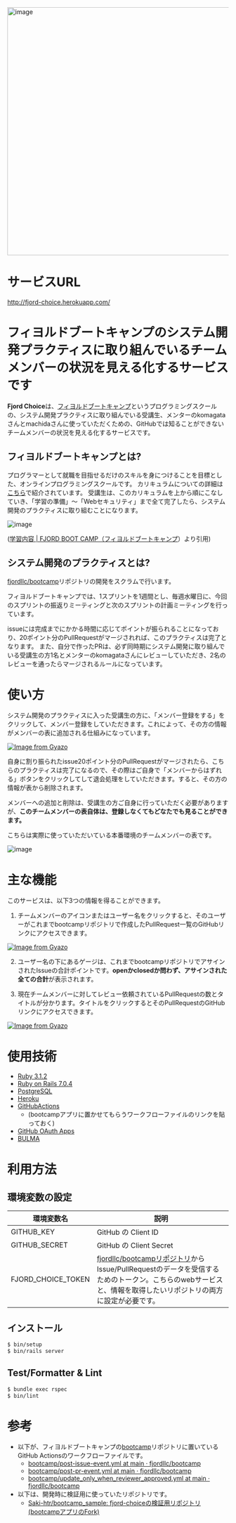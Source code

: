 <img width="565" alt="image" src="https://user-images.githubusercontent.com/58052292/197517347-a9c8eafe-6b32-4bc3-a234-20d2ebc2a267.png">


# サービスURL

http://fjord-choice.herokuapp.com/


# フィヨルドブートキャンプのシステム開発プラクティスに取り組んでいるチームメンバーの状況を見える化するサービスです

**Fjord Choice**は、[フィヨルドブートキャンプ](https://bootcamp.fjord.jp/welcome)というプログラミングスクールの、システム開発プラクティスに取り組んでいる受講生、メンターのkomagataさんとmachidaさんに使っていただくための、GitHubでは知ることができないチームメンバーの状況を見える化するサービスです。

## フィヨルドブートキャンプとは?
プログラマーとして就職を目指せるだけのスキルを身につけることを目標とした、オンラインプログラミングスクールです。
カリキュラムについての詳細は[こちら](https://bootcamp.fjord.jp/practices)で紹介されています。
受講生は、このカリキュラムを上から順にこなしていき、「学習の準備」〜「Webセキュリティ」まで全て完了したら、システム開発のプラクティスに取り組むことになります。

![image](https://user-images.githubusercontent.com/58052292/197517947-5ff76921-35fc-42df-97fe-509fa5fe285a.png)

([学習内容 | FJORD BOOT CAMP（フィヨルドブートキャンプ](https://bootcamp.fjord.jp/practices)）より引用)

## システム開発のプラクティスとは?

[fjordllc/bootcamp](https://github.com/fjordllc/bootcamp)リポジトリの開発をスクラムで行います。

フィヨルドブートキャンプでは、1スプリントを1週間とし、毎週水曜日に、今回のスプリントの振返りミーティングと次のスプリントの計画ミーティングを行っています。

issueには完成までにかかる時間に応じてポイントが振られることになっており、20ポイント分のPullRequestがマージされれば、このプラクティスは完了となります。
また、自分で作ったPRは、必ず同時期にシステム開発に取り組んでいる受講生の方1名とメンターのkomagataさんにレビューしていただき、2名のレビューを通ったらマージされるルールになっています。

# 使い方
システム開発のプラクティスに入った受講生の方に、「メンバー登録をする」をクリックして、メンバー登録をしていただきます。これによって、その方の情報がメンバーの表に追加される仕組みになっています。

[![Image from Gyazo](https://i.gyazo.com/36665e21844324f22996561f176b3852.gif)](https://gyazo.com/36665e21844324f22996561f176b3852)

自身に割り振られたissue20ポイント分のPullRequestがマージされたら、こちらのプラクティスは完了になるので、その際はご自身で「メンバーからはずれる」ボタンをクリックしてして退会処理をしていただきます。すると、その方の情報が表から削除されます。


メンバーへの追加と削除は、受講生の方ご自身に行っていただく必要がありますが、**このチームメンバーの表自体は、登録しなくてもどなたでも見ることができます。**


こちらは実際に使っていただいている本番環境のチームメンバーの表です。

![image](https://user-images.githubusercontent.com/58052292/202327994-0f4dc8a1-4bb9-41b3-9d5c-615ec9a769bf.png)

# 主な機能

このサービスは、以下3つの情報を得ることができます。

1. チームメンバーのアイコンまたはユーザー名をクリックすると、そのユーザーがこれまでbootcampリポジトリで作成したPullRequest一覧のGitHubリンクにアクセスできます。


[![Image from Gyazo](https://i.gyazo.com/0209d248ce4fdd463a2cdd5e27f54889.gif)](https://gyazo.com/0209d248ce4fdd463a2cdd5e27f54889)

2. ユーザー名の下にあるゲージは、これまでbootcampリポジトリでアサインされたIssueの合計ポイントです。**openかclosedか問わず、アサインされた全ての合計**が表示されます。


3. 現在チームメンバーに対してレビュー依頼されているPullRequestの数とタイトルが分かります。タイトルをクリックするとそのPullRequestのGitHubリンクにアクセスできます。

[![Image from Gyazo](https://i.gyazo.com/461a2b293e4f6bc03b09cac84a72f8cc.gif)](https://gyazo.com/461a2b293e4f6bc03b09cac84a72f8cc)


# 使用技術
- [Ruby 3.1.2](https://www.ruby-lang.org/ja/)
- [Ruby on Rails 7.0.4](https://rubyonrails.org/)
- [PostgreSQL](https://www.postgresql.org/)
- [Heroku](https://jp.heroku.com/home)
- [GitHubActions](https://docs.github.com/ja/actions)
  - (bootcampアプリに置かせてもらうワークフローファイルのリンクを貼っておく)
- [GitHub OAuth Apps](https://docs.github.com/ja/developers/apps/getting-started-with-apps/about-apps#oauth-apps-%E3%81%AB%E3%81%A4%E3%81%84%E3%81%A6)
- [BULMA](https://bulma.io/)


# 利用方法
## 環境変数の設定

|  環境変数名  |  説明  |
| ---- | ---- |
|  GITHUB_KEY  | GitHub の Client ID|
|  GITHUB_SECRET  | GitHub の Client Secret|
|FJORD_CHOICE_TOKEN| [fjordllc/bootcampリポジトリ](https://github.com/fjordllc/bootcamp)からIssue/PullRequestのデータを受信するためのトークン。こちらのwebサービスと、情報を取得したいリポジトリの両方に設定が必要です。|

## インストール
```bash
$ bin/setup
$ bin/rails server
```

## Test/Formatter & Lint

```bash
$ bundle exec rspec
$ bin/lint
```

# 参考
- 以下が、フィヨルドブートキャンプの[bootcamp](https://github.com/fjordllc/bootcamp)リポジトリに置いているGitHub Actionsのワークフローファイルです。
  - [bootcamp/post\-issue\-event\.yml at main · fjordllc/bootcamp](https://github.com/fjordllc/bootcamp/blob/main/.github/workflows/post-issue-event.yml)
  - [bootcamp/post\-pr\-event\.yml at main · fjordllc/bootcamp](https://github.com/fjordllc/bootcamp/blob/main/.github/workflows/post-pr-event.yml)
  - [bootcamp/update\_only\_when\_reviewer\_approved\.yml at main · fjordllc/bootcamp](https://github.com/fjordllc/bootcamp/blob/main/.github/workflows/update_only_when_reviewer_approved.yml)
- 以下は、開発時に検証用に使っていたリポジトリです。
  - [Saki\-htr/bootcamp\_sample: fjord\-choiceの検証用リポジトリ\(bootcampアプリのFork\)](https://github.com/Saki-htr/bootcamp_sample) 
